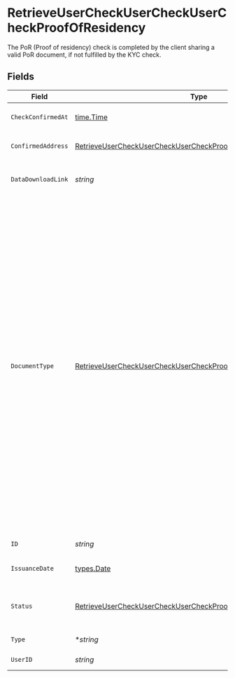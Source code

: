 # RetrieveUserCheckUserCheckUserCheckProofOfResidency

The PoR (Proof of residency) check is completed by the client sharing a valid PoR document, if not fulfilled by the KYC check.


## Fields

| Field                                                                                                                                                                                                                                                                                                                                                                                                                                                                                                                                                                                            | Type                                                                                                                                                                                                                                                                                                                                                                                                                                                                                                                                                                                             | Required                                                                                                                                                                                                                                                                                                                                                                                                                                                                                                                                                                                         | Description                                                                                                                                                                                                                                                                                                                                                                                                                                                                                                                                                                                      |
| ------------------------------------------------------------------------------------------------------------------------------------------------------------------------------------------------------------------------------------------------------------------------------------------------------------------------------------------------------------------------------------------------------------------------------------------------------------------------------------------------------------------------------------------------------------------------------------------------ | ------------------------------------------------------------------------------------------------------------------------------------------------------------------------------------------------------------------------------------------------------------------------------------------------------------------------------------------------------------------------------------------------------------------------------------------------------------------------------------------------------------------------------------------------------------------------------------------------ | ------------------------------------------------------------------------------------------------------------------------------------------------------------------------------------------------------------------------------------------------------------------------------------------------------------------------------------------------------------------------------------------------------------------------------------------------------------------------------------------------------------------------------------------------------------------------------------------------ | ------------------------------------------------------------------------------------------------------------------------------------------------------------------------------------------------------------------------------------------------------------------------------------------------------------------------------------------------------------------------------------------------------------------------------------------------------------------------------------------------------------------------------------------------------------------------------------------------ |
| `CheckConfirmedAt`                                                                                                                                                                                                                                                                                                                                                                                                                                                                                                                                                                               | [time.Time](https://pkg.go.dev/time#Time)                                                                                                                                                                                                                                                                                                                                                                                                                                                                                                                                                        | :heavy_check_mark:                                                                                                                                                                                                                                                                                                                                                                                                                                                                                                                                                                               | Completion date and time of the PoR check.                                                                                                                                                                                                                                                                                                                                                                                                                                                                                                                                                       |
| `ConfirmedAddress`                                                                                                                                                                                                                                                                                                                                                                                                                                                                                                                                                                               | [RetrieveUserCheckUserCheckUserCheckProofOfResidencyAddress](../../models/operations/retrieveusercheckusercheckusercheckproofofresidencyaddress.md)                                                                                                                                                                                                                                                                                                                                                                                                                                              | :heavy_check_mark:                                                                                                                                                                                                                                                                                                                                                                                                                                                                                                                                                                               | Address. Must not be a P.O. box or c/o address.                                                                                                                                                                                                                                                                                                                                                                                                                                                                                                                                                  |
| `DataDownloadLink`                                                                                                                                                                                                                                                                                                                                                                                                                                                                                                                                                                               | *string*                                                                                                                                                                                                                                                                                                                                                                                                                                                                                                                                                                                         | :heavy_check_mark:                                                                                                                                                                                                                                                                                                                                                                                                                                                                                                                                                                               | Download link for the PoR evidence file. Should be a valid URL.                                                                                                                                                                                                                                                                                                                                                                                                                                                                                                                                  |
| `DocumentType`                                                                                                                                                                                                                                                                                                                                                                                                                                                                                                                                                                                   | [RetrieveUserCheckUserCheckUserCheckProofOfResidencyDocumentType](../../models/operations/retrieveusercheckusercheckusercheckproofofresidencydocumenttype.md)                                                                                                                                                                                                                                                                                                                                                                                                                                    | :heavy_check_mark:                                                                                                                                                                                                                                                                                                                                                                                                                                                                                                                                                                               | The type of document used in the PoR process. Maximum age of the document is 12 months (stated on the document) applicable for: Utility bills (water, gas, electricity), Telephone bills (only landline), Internet bills, Bank account statements. Documents that need to be still valid - Registration certificate (issued within the past 5 years), Residence permit e.g. Blue Card (as long as valid), ID Card that contains the registration address.<br/>* UTILITY_BILL - <br/>* TELEPHONE_BILL - <br/>* INTERNET_BILL - <br/>* BANK_STATEMENT - <br/>* REGISTRATION_CERT - <br/>* RESIDENCE_PERMIT - <br/>* ID_CARD -  |
| `ID`                                                                                                                                                                                                                                                                                                                                                                                                                                                                                                                                                                                             | *string*                                                                                                                                                                                                                                                                                                                                                                                                                                                                                                                                                                                         | :heavy_check_mark:                                                                                                                                                                                                                                                                                                                                                                                                                                                                                                                                                                               | User Check unique identifier.                                                                                                                                                                                                                                                                                                                                                                                                                                                                                                                                                                    |
| `IssuanceDate`                                                                                                                                                                                                                                                                                                                                                                                                                                                                                                                                                                                   | [types.Date](../../types/date.md)                                                                                                                                                                                                                                                                                                                                                                                                                                                                                                                                                                | :heavy_check_mark:                                                                                                                                                                                                                                                                                                                                                                                                                                                                                                                                                                               | Issuance date in YYYY-MM-DD format.                                                                                                                                                                                                                                                                                                                                                                                                                                                                                                                                                              |
| `Status`                                                                                                                                                                                                                                                                                                                                                                                                                                                                                                                                                                                         | [RetrieveUserCheckUserCheckUserCheckProofOfResidencyStatus](../../models/operations/retrieveusercheckusercheckusercheckproofofresidencystatus.md)                                                                                                                                                                                                                                                                                                                                                                                                                                                | :heavy_check_mark:                                                                                                                                                                                                                                                                                                                                                                                                                                                                                                                                                                               | Final status of the PoR check.<br/>* IN_PROGRESS - <br/>* PASSED - <br/>* FAILED -                                                                                                                                                                                                                                                                                                                                                                                                                                                                                                               |
| `Type`                                                                                                                                                                                                                                                                                                                                                                                                                                                                                                                                                                                           | **string*                                                                                                                                                                                                                                                                                                                                                                                                                                                                                                                                                                                        | :heavy_minus_sign:                                                                                                                                                                                                                                                                                                                                                                                                                                                                                                                                                                               | The type of check must be POR.                                                                                                                                                                                                                                                                                                                                                                                                                                                                                                                                                                   |
| `UserID`                                                                                                                                                                                                                                                                                                                                                                                                                                                                                                                                                                                         | *string*                                                                                                                                                                                                                                                                                                                                                                                                                                                                                                                                                                                         | :heavy_check_mark:                                                                                                                                                                                                                                                                                                                                                                                                                                                                                                                                                                               | User unique identifier.                                                                                                                                                                                                                                                                                                                                                                                                                                                                                                                                                                          |